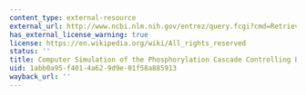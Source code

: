 ```yaml
---
content_type: external-resource
external_url: http://www.ncbi.nlm.nih.gov/entrez/query.fcgi?cmd=Retrieve&db=PubMed&dopt=Citation&list_uids=8334303
has_external_license_warning: true
license: https://en.wikipedia.org/wiki/All_rights_reserved
status: ''
title: Computer Simulation of the Phosphorylation Cascade Controlling Bacterial Chemotaxis
uid: 1abb0a95-f401-4a62-9d9e-01f58a885913
wayback_url: ''
---
```

